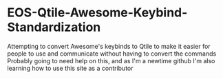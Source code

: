 # EOS-Qtile-Awesome-Keybind-Standardization
Attempting to convert Awesome's keybinds to Qtile to make it easier for people to use and communicate without having to convert the commands
Probably going to need help on this, and as I'm a newtime github I'm also learning how to use this site as a contributor 

